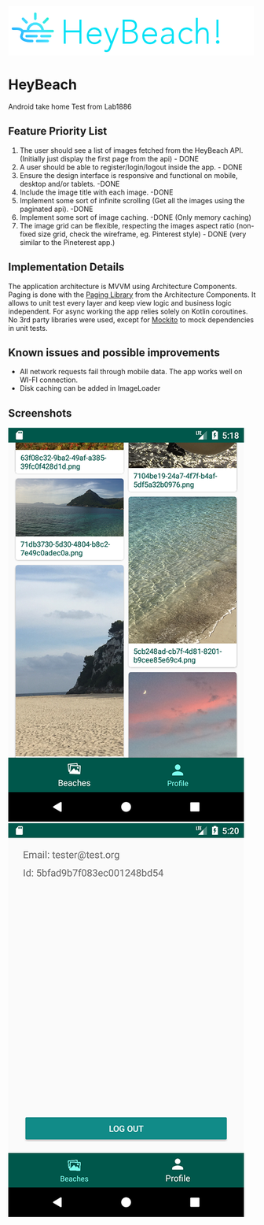 ![heybeach](assets/heybeach_header.png)

# HeyBeach

Android take home Test from Lab1886

## Feature Priority List
1. The user should see a list of images fetched from the HeyBeach API. (Initially just display the first page from the api) - DONE
2. A user should be able to register/login/logout inside the app. - DONE
3. Ensure the design interface is responsive and functional on mobile, desktop and/or tablets. -DONE
4. Include the image title with each image. -DONE
5. Implement some sort of infinite scrolling (Get all the images using the paginated api). -DONE
6. Implement some sort of image caching. -DONE (Only memory caching)
7. The image grid can be flexible, respecting the images aspect ratio (non-fixed size grid, check the wireframe, eg. Pinterest style)  - DONE (very similar to the Pineterest app.)

## Implementation Details

The application architecture is MVVM using Architecture Components.
Paging is done with the [Paging Library](https://developer.android.com/topic/libraries/architecture/paging/) from the Architecture Components.
It allows to unit test every layer and keep view logic and business logic independent.
For async working the app relies solely on Kotlin coroutines.
No 3rd party libraries were used, except for [Mockito](https://github.com/mockito/mockito) to mock dependencies in unit tests.

## Known issues and possible improvements

* All network requests fail through mobile data. The app works well on WI-FI connection.
* Disk caching can be added in ImageLoader

## Screenshots

![beaches](assets/beaches.png)
![profile](assets/profile.png)






